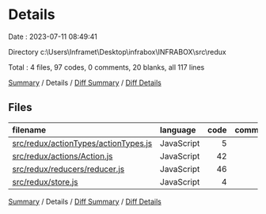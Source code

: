 # Details

Date : 2023-07-11 08:49:41

Directory c:\\Users\\Inframet\\Desktop\\infrabox\\INFRABOX\\src\\redux

Total : 4 files, 97 codes, 0 comments, 20 blanks, all 117 lines

[Summary](results.md) / Details / [Diff Summary](diff.md) / [Diff Details](diff-details.md)

## Files

| filename                                                                      | language   | code | comment | blank | total |
| :---------------------------------------------------------------------------- | :--------- | ---: | ------: | ----: | ----: |
| [src/redux/actionTypes/actionTypes.js](/src/redux/actionTypes/actionTypes.js) | JavaScript |    5 |       0 |     1 |     6 |
| [src/redux/actions/Action.js](/src/redux/actions/Action.js)                   | JavaScript |   42 |       0 |     7 |    49 |
| [src/redux/reducers/reducer.js](/src/redux/reducers/reducer.js)               | JavaScript |   46 |       0 |     9 |    55 |
| [src/redux/store.js](/src/redux/store.js)                                     | JavaScript |    4 |       0 |     3 |     7 |

[Summary](results.md) / Details / [Diff Summary](diff.md) / [Diff Details](diff-details.md)
